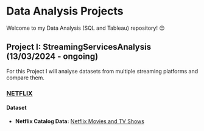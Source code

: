 # Data Analysis Projects

Welcome to my Data Analysis (SQL and Tableau) repository! 😊

## Project I: StreamingServicesAnalysis (13/03/2024 - ongoing)

For this Project I will analyse datasets from multiple streaming platforms and compare them.

### [NETFLIX](StreamingServicesAnalysis/Netflix)

#### Dataset
- **Netflix Catalog Data:** [Netflix Movies and TV Shows](https://www.kaggle.com/datasets/shivamb/netflix-shows)
